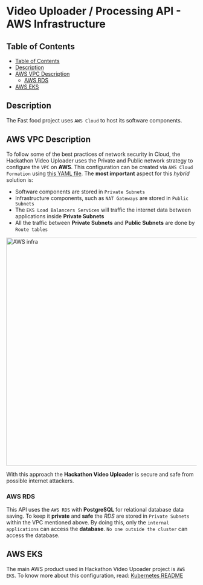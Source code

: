 # Video Uploader / Processing API - AWS Infrastructure

## Table of Contents

- [Table of Contents](#table-of-contents)
- [Description](#description)
- [AWS VPC Description](#aws-vpc-description)
    - [AWS RDS](#aws-rds)
- [AWS EKS](#aws-eks)

## Description

The Fast food project uses `AWS Cloud` to host its software components. 

## AWS VPC Description

To follow some of the best practices of network security in Cloud, the Hackathon Video Uploader uses the Private and Public network strategy to configure the `VPC` on **AWS**. This configuration can be created via `AWS Cloud Formation` using [this YAML file](https://s3.us-west-2.amazonaws.com/amazon-eks/cloudformation/2020-10-29/amazon-eks-vpc-private-subnets.yaml). The **most important** aspect for this *hybrid* solution is:

- Software components are stored in `Private Subnets`
- Infrastructure components, such as `NAT Gateways` are stored in `Public Subnets`
- The `EKS Load Balancers Services` will traffic the internet data between applications inside **Private Subnets**
- All the traffic between **Private Subnets** and **Public Subnets** are done by `Route tables` 

<img width="602" alt="AWS infra" src="https://github.com/user-attachments/assets/178cafb0-7552-41e7-b826-40795f595145">


With this approach the **Hackathon Video Uploader** is secure and safe from possible internet attackers.


### AWS RDS ###

This API uses the `AWS RDS` with **PostgreSQL** for relational database data saving. To keep it **private** and **safe** the *RDS* are stored in `Private Subnets` within the VPC mentioned above. By doing this, only the `internal applications` can access the **database**. `No one outside the cluster` can access the database.

## AWS EKS

The main AWS product used in Hackathon Video Upoader project is `AWS EKS`. To know more about this configuration, read: [Kubernetes README](k8s/README.md)
